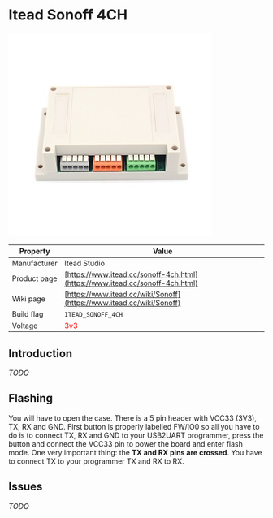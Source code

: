 # Itead Sonoff 4CH

![Sonoff 4CH](images/devices/itead-sonoff-4ch.jpg)

|Property|Value|
|---|---|
|Manufacturer|Itead Studio|
|Product page|[https://www.itead.cc/sonoff-4ch.html](https://www.itead.cc/sonoff-4ch.html)|
|Wiki page|[https://www.itead.cc/wiki/Sonoff](https://www.itead.cc/wiki/Sonoff)|
|Build flag|`ITEAD_SONOFF_4CH`|
|Voltage|<span style="color:red">3v3</span>|

## Introduction

*TODO*

## Flashing

You will have to open the case. There is a 5 pin header with VCC33 (3V3), TX, RX and GND. First button is properly labelled FW/IO0 so all you have to do is to connect TX, RX and GND to your USB2UART programmer, press the button and connect the VCC33 pin to power the board and enter flash mode. One very important thing: the **TX and RX pins are crossed**. You have to connect TX to your programmer TX and RX to RX.

## Issues

*TODO*